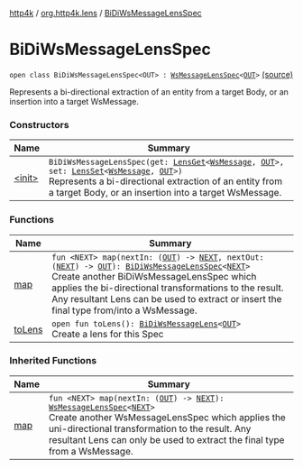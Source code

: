 [http4k](../../index.md) / [org.http4k.lens](../index.md) / [BiDiWsMessageLensSpec](./index.md)

# BiDiWsMessageLensSpec

`open class BiDiWsMessageLensSpec<OUT> : `[`WsMessageLensSpec`](../-ws-message-lens-spec/index.md)`<`[`OUT`](index.md#OUT)`>` [(source)](https://github.com/http4k/http4k/blob/master/http4k-core/src/main/kotlin/org/http4k/lens/wsMessageLens.kt#L27)

Represents a bi-directional extraction of an entity from a target Body, or an insertion into a target WsMessage.

### Constructors

| Name | Summary |
|---|---|
| [&lt;init&gt;](-init-.md) | `BiDiWsMessageLensSpec(get: `[`LensGet`](../-lens-get/index.md)`<`[`WsMessage`](../../org.http4k.websocket/-ws-message/index.md)`, `[`OUT`](index.md#OUT)`>, set: `[`LensSet`](../-lens-set/index.md)`<`[`WsMessage`](../../org.http4k.websocket/-ws-message/index.md)`, `[`OUT`](index.md#OUT)`>)`<br>Represents a bi-directional extraction of an entity from a target Body, or an insertion into a target WsMessage. |

### Functions

| Name | Summary |
|---|---|
| [map](map.md) | `fun <NEXT> map(nextIn: (`[`OUT`](index.md#OUT)`) -> `[`NEXT`](map.md#NEXT)`, nextOut: (`[`NEXT`](map.md#NEXT)`) -> `[`OUT`](index.md#OUT)`): `[`BiDiWsMessageLensSpec`](./index.md)`<`[`NEXT`](map.md#NEXT)`>`<br>Create another BiDiWsMessageLensSpec which applies the bi-directional transformations to the result. Any resultant Lens can be used to extract or insert the final type from/into a WsMessage. |
| [toLens](to-lens.md) | `open fun toLens(): `[`BiDiWsMessageLens`](../-bi-di-ws-message-lens/index.md)`<`[`OUT`](index.md#OUT)`>`<br>Create a lens for this Spec |

### Inherited Functions

| Name | Summary |
|---|---|
| [map](../-ws-message-lens-spec/map.md) | `fun <NEXT> map(nextIn: (`[`OUT`](../-ws-message-lens-spec/index.md#OUT)`) -> `[`NEXT`](../-ws-message-lens-spec/map.md#NEXT)`): `[`WsMessageLensSpec`](../-ws-message-lens-spec/index.md)`<`[`NEXT`](../-ws-message-lens-spec/map.md#NEXT)`>`<br>Create another WsMessageLensSpec which applies the uni-directional transformation to the result. Any resultant Lens can only be used to extract the final type from a WsMessage. |
